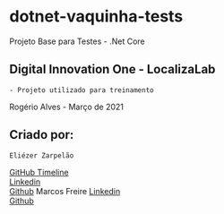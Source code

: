 # dotnet-vaquinha-tests
Projeto Base para Testes - .Net Core  

## Digital Innovation One - LocalizaLab
	- Projeto utilizado para treinamento
	
Rogério Alves - Março de 2021


## Criado por:
	Eliézer Zarpelão 
[GitHub Timeline](https://elizarp.github.io/timeline/)  
[Linkedin](http://br.linkedin.com/in/eliezerzarpelao)  
[Github](https://github.com/elizarp) 
	Marcos Freire
[Linkedin](https://www.linkedin.com/in/marcos-freire-a73891125/)  
[Github](https://github.com/marcosfreire) 

